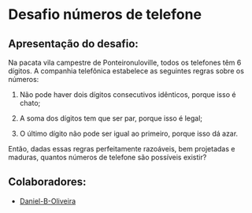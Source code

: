# Desafio números de telefone

## Apresentação do desafio:

Na pacata vila campestre de Ponteironuloville, todos os telefones têm 6
dígitos. A companhia telefônica estabelece as seguintes regras sobre os números:

1. Não pode haver dois dígitos consecutivos idênticos, porque isso é chato;

2. A soma dos dígitos tem que ser par, porque isso é legal;

3. O último dígito não pode ser igual ao primeiro, porque isso dá azar.

Então, dadas essas regras perfeitamente razoáveis, bem projetadas e maduras,
quantos números de telefone são possíveis existir?

## Colaboradores:

- [Daniel-B-Oliveira](https://github.com/Daniel-B-Oliveira)
